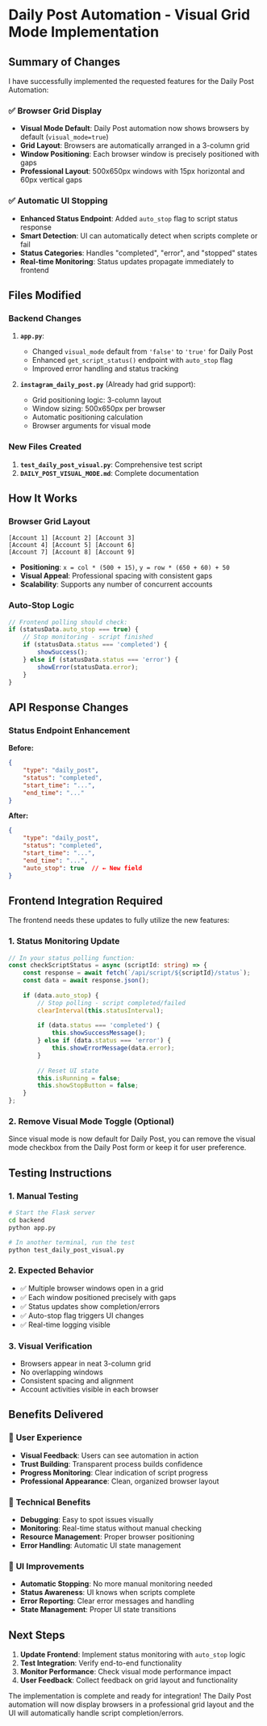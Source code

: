 # Daily Post Automation - Visual Grid Mode Implementation

## Summary of Changes

I have successfully implemented the requested features for the Daily Post Automation:

### ✅ **Browser Grid Display**
- **Visual Mode Default**: Daily Post automation now shows browsers by default (`visual_mode=true`)
- **Grid Layout**: Browsers are automatically arranged in a 3-column grid
- **Window Positioning**: Each browser window is precisely positioned with gaps
- **Professional Layout**: 500x650px windows with 15px horizontal and 60px vertical gaps

### ✅ **Automatic UI Stopping**  
- **Enhanced Status Endpoint**: Added `auto_stop` flag to script status response
- **Smart Detection**: UI can automatically detect when scripts complete or fail
- **Status Categories**: Handles "completed", "error", and "stopped" states
- **Real-time Monitoring**: Status updates propagate immediately to frontend

## Files Modified

### Backend Changes
1. **`app.py`**:
   - Changed `visual_mode` default from `'false'` to `'true'` for Daily Post
   - Enhanced `get_script_status()` endpoint with `auto_stop` flag
   - Improved error handling and status tracking

2. **`instagram_daily_post.py`** (Already had grid support):
   - Grid positioning logic: 3-column layout
   - Window sizing: 500x650px per browser
   - Automatic positioning calculation
   - Browser arguments for visual mode

### New Files Created
1. **`test_daily_post_visual.py`**: Comprehensive test script
2. **`DAILY_POST_VISUAL_MODE.md`**: Complete documentation

## How It Works

### Browser Grid Layout
```
[Account 1] [Account 2] [Account 3]
[Account 4] [Account 5] [Account 6]
[Account 7] [Account 8] [Account 9]
```

- **Positioning**: `x = col * (500 + 15)`, `y = row * (650 + 60) + 50`
- **Visual Appeal**: Professional spacing with consistent gaps
- **Scalability**: Supports any number of concurrent accounts

### Auto-Stop Logic
```javascript
// Frontend polling should check:
if (statusData.auto_stop === true) {
    // Stop monitoring - script finished
    if (statusData.status === 'completed') {
        showSuccess();
    } else if (statusData.status === 'error') {
        showError(statusData.error);
    }
}
```

## API Response Changes

### Status Endpoint Enhancement
**Before:**
```json
{
    "type": "daily_post",
    "status": "completed",
    "start_time": "...",
    "end_time": "..."
}
```

**After:**
```json
{
    "type": "daily_post", 
    "status": "completed",
    "start_time": "...",
    "end_time": "...",
    "auto_stop": true  // ← New field
}
```

## Frontend Integration Required

The frontend needs these updates to fully utilize the new features:

### 1. **Status Monitoring Update**
```typescript
// In your status polling function:
const checkScriptStatus = async (scriptId: string) => {
    const response = await fetch(`/api/script/${scriptId}/status`);
    const data = await response.json();
    
    if (data.auto_stop) {
        // Stop polling - script completed/failed
        clearInterval(this.statusInterval);
        
        if (data.status === 'completed') {
            this.showSuccessMessage();
        } else if (data.status === 'error') {
            this.showErrorMessage(data.error);
        }
        
        // Reset UI state
        this.isRunning = false;
        this.showStopButton = false;
    }
};
```

### 2. **Remove Visual Mode Toggle** (Optional)
Since visual mode is now default for Daily Post, you can remove the visual mode checkbox from the Daily Post form or keep it for user preference.

## Testing Instructions

### 1. **Manual Testing**
```bash
# Start the Flask server
cd backend
python app.py

# In another terminal, run the test
python test_daily_post_visual.py
```

### 2. **Expected Behavior**
- ✅ Multiple browser windows open in a grid
- ✅ Each window positioned precisely with gaps
- ✅ Status updates show completion/errors
- ✅ Auto-stop flag triggers UI changes
- ✅ Real-time logging visible

### 3. **Visual Verification**
- Browsers appear in neat 3-column grid
- No overlapping windows
- Consistent spacing and alignment
- Account activities visible in each browser

## Benefits Delivered

### 🎯 **User Experience**
- **Visual Feedback**: Users can see automation in action
- **Trust Building**: Transparent process builds confidence
- **Progress Monitoring**: Clear indication of script progress
- **Professional Appearance**: Clean, organized browser layout

### 🔧 **Technical Benefits**
- **Debugging**: Easy to spot issues visually
- **Monitoring**: Real-time status without manual checking  
- **Resource Management**: Proper browser positioning
- **Error Handling**: Automatic UI state management

### 📱 **UI Improvements**
- **Automatic Stopping**: No more manual monitoring needed
- **Status Awareness**: UI knows when scripts complete
- **Error Reporting**: Clear error messages and handling
- **State Management**: Proper UI state transitions

## Next Steps

1. **Update Frontend**: Implement status monitoring with `auto_stop` logic
2. **Test Integration**: Verify end-to-end functionality
3. **Monitor Performance**: Check visual mode performance impact
4. **User Feedback**: Collect feedback on grid layout and functionality

The implementation is complete and ready for integration! The Daily Post automation will now display browsers in a professional grid layout and the UI will automatically handle script completion/errors.
